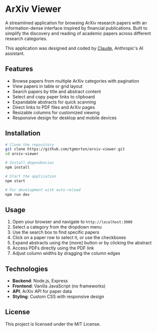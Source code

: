 # ArXiv Viewer

A streamlined application for browsing ArXiv research papers with an information-dense interface inspired by financial publications. Built to simplify the discovery and reading of academic papers across different research categories.

This application was designed and coded by [Claude](https://claude.ai/), Anthropic's AI assistant.

## Features

- Browse papers from multiple ArXiv categories with pagination
- View papers in table or grid layout
- Search papers by title and abstract content
- Select and copy paper links to clipboard
- Expandable abstracts for quick scanning
- Direct links to PDF files and ArXiv pages
- Resizable columns for customized viewing
- Responsive design for desktop and mobile devices

## Installation

```bash
# Clone the repository
git clone https://github.com/tgmorton/arxiv-viewer.git
cd arxiv-viewer

# Install dependencies
npm install

# Start the application
npm start

# For development with auto-reload
npm run dev
```

## Usage

1. Open your browser and navigate to `http://localhost:3000`
2. Select a category from the dropdown menu
3. Use the search box to find specific papers
4. Click on a paper row to select it, or use the checkboxes
5. Expand abstracts using the [more] button or by clicking the abstract
6. Access PDFs directly using the PDF link
7. Adjust column widths by dragging the column edges

## Technologies

- **Backend**: Node.js, Express
- **Frontend**: Vanilla JavaScript (no frameworks)
- **API**: ArXiv API for paper data
- **Styling**: Custom CSS with responsive design

## License

This project is licensed under the MIT License.